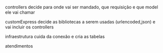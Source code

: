controllers decide para onde vai ser mandado, que requisição e que model ele 
vai chamar

customExpress decide as bibliotecas a serem usadas (urlencoded,json)
e vai incluir os controllers 

infraestrutura cuida da conexâo e cria as tabelas

atendimentos   


